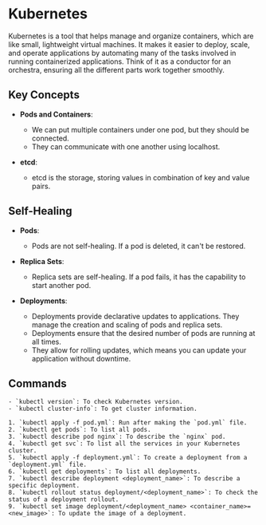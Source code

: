 # Kubernetes

Kubernetes is a tool that helps manage and organize containers, which are like small, lightweight virtual machines. It makes it easier to deploy, scale, and operate applications by automating many of the tasks involved in running containerized applications. Think of it as a conductor for an orchestra, ensuring all the different parts work together smoothly.

## Key Concepts

- **Pods and Containers**:
  - We can put multiple containers under one pod, but they should be connected.
  - They can communicate with one another using localhost.

- **etcd**:
  - etcd is the storage, storing values in combination of key and value pairs.

## Self-Healing

- **Pods**:
  - Pods are not self-healing. If a pod is deleted, it can't be restored.

- **Replica Sets**:
  - Replica sets are self-healing. If a pod fails, it has the capability to start another pod.

- **Deployments**:
  - Deployments provide declarative updates to applications. They manage the creation and scaling of pods and replica sets.
  - Deployments ensure that the desired number of pods are running at all times.
  - They allow for rolling updates, which means you can update your application without downtime.

## Commands
```
- `kubectl version`: To check Kubernetes version.
- `kubectl cluster-info`: To get cluster information.

1. `kubectl apply -f pod.yml`: Run after making the `pod.yml` file.
2. `kubectl get pods`: To list all pods.
3. `kubectl describe pod nginx`: To describe the `nginx` pod.
4. `kubectl get svc`: To list all the services in your Kubernetes cluster.
5. `kubectl apply -f deployment.yml`: To create a deployment from a `deployment.yml` file.
6. `kubectl get deployments`: To list all deployments.
7. `kubectl describe deployment <deployment_name>`: To describe a specific deployment.
8. `kubectl rollout status deployment/<deployment_name>`: To check the status of a deployment rollout.
9. `kubectl set image deployment/<deployment_name> <container_name>=<new_image>`: To update the image of a deployment.
```